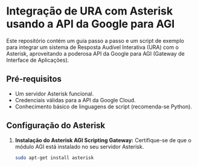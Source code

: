 # Integração de URA com Asterisk usando a API da Google para AGI

Este repositório contém um guia passo a passo e um script de exemplo para integrar um sistema de Resposta Audível Interativa (URA) com o Asterisk, aproveitando a poderosa API da Google para AGI (Gateway de Interface de Aplicações).

## Pré-requisitos

- Um servidor Asterisk funcional.
- Credenciais válidas para a API da Google Cloud.
- Conhecimento básico de linguagens de script (recomenda-se Python).

## Configuração do Asterisk

1. **Instalação do Asterisk AGI Scripting Gateway:**
   Certifique-se de que o módulo AGI está instalado no seu servidor Asterisk.

   ```bash
   sudo apt-get install asterisk
